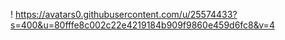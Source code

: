 ! https://avatars0.githubusercontent.com/u/25574433?s=400&u=80fffe8c002c22e4219184b909f9860e459d6fc8&v=4
